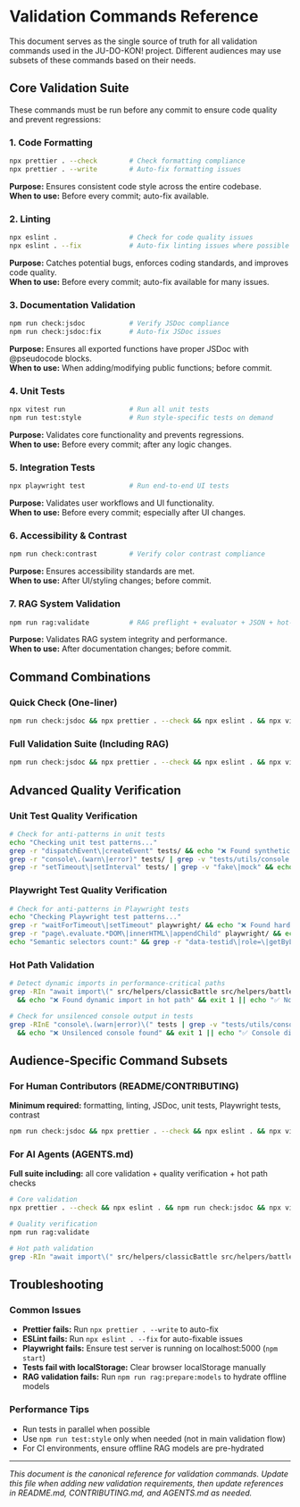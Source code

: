 # Validation Commands Reference

This document serves as the single source of truth for all validation commands used in the JU-DO-KON! project. Different audiences may use subsets of these commands based on their needs.

## Core Validation Suite

These commands must be run before any commit to ensure code quality and prevent regressions:

### 1. Code Formatting
```bash
npx prettier . --check        # Check formatting compliance
npx prettier . --write        # Auto-fix formatting issues
```
**Purpose:** Ensures consistent code style across the entire codebase.  
**When to use:** Before every commit; auto-fix available.

### 2. Linting
```bash
npx eslint .                  # Check for code quality issues
npx eslint . --fix            # Auto-fix linting issues where possible
```
**Purpose:** Catches potential bugs, enforces coding standards, and improves code quality.  
**When to use:** Before every commit; auto-fix available for many issues.

### 3. Documentation Validation
```bash
npm run check:jsdoc           # Verify JSDoc compliance
npm run check:jsdoc:fix       # Auto-fix JSDoc issues
```
**Purpose:** Ensures all exported functions have proper JSDoc with @pseudocode blocks.  
**When to use:** When adding/modifying public functions; before commit.

### 4. Unit Tests
```bash
npx vitest run                # Run all unit tests
npm run test:style            # Run style-specific tests on demand
```
**Purpose:** Validates core functionality and prevents regressions.  
**When to use:** Before every commit; after any logic changes.

### 5. Integration Tests  
```bash
npx playwright test           # Run end-to-end UI tests
```
**Purpose:** Validates user workflows and UI functionality.  
**When to use:** Before every commit; especially after UI changes.

### 6. Accessibility & Contrast
```bash
npm run check:contrast        # Verify color contrast compliance
```
**Purpose:** Ensures accessibility standards are met.  
**When to use:** After UI/styling changes; before commit.

### 7. RAG System Validation
```bash
npm run rag:validate          # RAG preflight + evaluator + JSON + hot-path checks
```
**Purpose:** Validates RAG system integrity and performance.  
**When to use:** After documentation changes; before commit.

## Command Combinations

### Quick Check (One-liner)
```bash
npm run check:jsdoc && npx prettier . --check && npx eslint . && npx vitest run && npx playwright test && npm run check:contrast
```

### Full Validation Suite (Including RAG)
```bash
npm run check:jsdoc && npx prettier . --check && npx eslint . && npx vitest run && npx playwright test && npm run check:contrast && npm run rag:validate
```

## Advanced Quality Verification

### Unit Test Quality Verification
```bash
# Check for anti-patterns in unit tests
echo "Checking unit test patterns..."
grep -r "dispatchEvent\|createEvent" tests/ && echo "❌ Found synthetic events" || echo "✅ No synthetic events"
grep -r "console\.(warn\|error)" tests/ | grep -v "tests/utils/console.js" && echo "❌ Found unsilenced console" || echo "✅ Console discipline maintained"  
grep -r "setTimeout\|setInterval" tests/ | grep -v "fake\|mock" && echo "❌ Found real timers" || echo "✅ Timer discipline maintained"
```

### Playwright Test Quality Verification
```bash
# Check for anti-patterns in Playwright tests
echo "Checking Playwright test patterns..."
grep -r "waitForTimeout\|setTimeout" playwright/ && echo "❌ Found hardcoded waits" || echo "✅ No hardcoded timeouts"
grep -r "page\.evaluate.*DOM\|innerHTML\|appendChild" playwright/ && echo "❌ Found DOM manipulation" || echo "✅ No DOM manipulation"
echo "Semantic selectors count:" && grep -r "data-testid\|role=\|getByLabel" playwright/ | wc -l
```

### Hot Path Validation
```bash
# Detect dynamic imports in performance-critical paths
grep -RIn "await import\(" src/helpers/classicBattle src/helpers/battleEngineFacade.js src/helpers/battle 2>/dev/null \
  && echo "❌ Found dynamic import in hot path" && exit 1 || echo "✅ No dynamic imports in hot paths"

# Check for unsilenced console output in tests
grep -RInE "console\.(warn|error)\(" tests | grep -v "tests/utils/console.js" \
  && echo "❌ Unsilenced console found" && exit 1 || echo "✅ Console discipline maintained"
```

## Audience-Specific Command Subsets

### For Human Contributors (README/CONTRIBUTING)
**Minimum required:** formatting, linting, JSDoc, unit tests, Playwright tests, contrast
```bash
npm run check:jsdoc && npx prettier . --check && npx eslint . && npx vitest run && npx playwright test && npm run check:contrast
```

### For AI Agents (AGENTS.md)
**Full suite including:** all core validation + quality verification + hot path checks
```bash
# Core validation
npx prettier . --check && npx eslint . && npm run check:jsdoc && npx vitest run && npx playwright test && npm run check:contrast

# Quality verification  
npm run rag:validate

# Hot path validation
grep -RIn "await import\(" src/helpers/classicBattle src/helpers/battleEngineFacade.js src/helpers/battle 2>/dev/null && echo "Found dynamic import in hot path" && exit 1 || true
```

## Troubleshooting

### Common Issues
- **Prettier fails:** Run `npx prettier . --write` to auto-fix
- **ESLint fails:** Run `npx eslint . --fix` for auto-fixable issues
- **Playwright fails:** Ensure test server is running on localhost:5000 (`npm start`)
- **Tests fail with localStorage:** Clear browser localStorage manually
- **RAG validation fails:** Run `npm run rag:prepare:models` to hydrate offline models

### Performance Tips
- Run tests in parallel when possible
- Use `npm run test:style` only when needed (not in main validation flow)
- For CI environments, ensure offline RAG models are pre-hydrated

---

*This document is the canonical reference for validation commands. Update this file when adding new validation requirements, then update references in README.md, CONTRIBUTING.md, and AGENTS.md as needed.*
